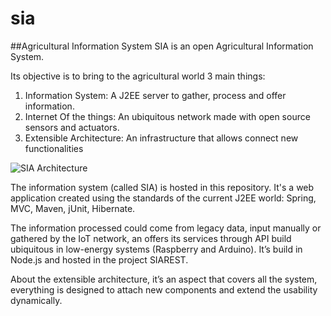 # sia
##Agricultural Information System
SIA is an open Agricultural Information System.

Its objective is to bring to the agricultural world 3 main things:

1. Information System: A J2EE server to gather, process and offer information.
2. Internet Of the things: An ubiquitous network made with open source sensors and actuators.
3. Extensible Architecture: An infrastructure that allows connect new functionalities

![SIA Architecture](https://raw.githubusercontent.com/joherma1/sia/master/doc/Architecture/SIA.png)

The information system (called SIA) is hosted in this repository. It's a web application created using the standards of the current J2EE world: Spring, MVC, Maven, jUnit, Hibernate.



The information processed could come from legacy data, input manually or gathered by the IoT network, an offers its services through API build ubiquitous in low-energy systems (Raspberry and Arduino). It’s build in Node.js and hosted in the project SIAREST.

About the extensible architecture, it’s an aspect that covers all the system, everything is designed to attach new components and extend the usability dynamically.
